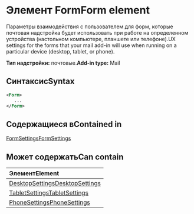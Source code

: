 # <a name="form-element"></a><span data-ttu-id="2841e-101">Элемент Form</span><span class="sxs-lookup"><span data-stu-id="2841e-101">Form element</span></span>

<span data-ttu-id="2841e-102">Параметры взаимодействия с пользователем для форм, которые почтовая надстройка будет использовать при работе на определенном устройства (настольном компьютере, планшете или телефоне).</span><span class="sxs-lookup"><span data-stu-id="2841e-102">UX settings for the forms that your mail add-in will use when running on a particular device (desktop, tablet, or phone).</span></span>

<span data-ttu-id="2841e-103">**Тип надстройки:** почтовые.</span><span class="sxs-lookup"><span data-stu-id="2841e-103">**Add-in type:** Mail</span></span>

## <a name="syntax"></a><span data-ttu-id="2841e-104">Синтаксис</span><span class="sxs-lookup"><span data-stu-id="2841e-104">Syntax</span></span>

```XML
<Form>
   ...
</Form>
```

## <a name="contained-in"></a><span data-ttu-id="2841e-105">Содержащиеся в</span><span class="sxs-lookup"><span data-stu-id="2841e-105">Contained in</span></span>

[<span data-ttu-id="2841e-106">FormSettings</span><span class="sxs-lookup"><span data-stu-id="2841e-106">FormSettings</span></span>](formsettings.md)


## <a name="can-contain"></a><span data-ttu-id="2841e-107">Может содержать</span><span class="sxs-lookup"><span data-stu-id="2841e-107">Can contain</span></span>

|<span data-ttu-id="2841e-108">**Элемент**</span><span class="sxs-lookup"><span data-stu-id="2841e-108">**Element**</span></span>|
|:-----|
|[<span data-ttu-id="2841e-109">DesktopSettings</span><span class="sxs-lookup"><span data-stu-id="2841e-109">DesktopSettings</span></span>](desktopsettings.md)|
|[<span data-ttu-id="2841e-110">TabletSettings</span><span class="sxs-lookup"><span data-stu-id="2841e-110">TabletSettings</span></span>](tabletsettings.md)|
|[<span data-ttu-id="2841e-111">PhoneSettings</span><span class="sxs-lookup"><span data-stu-id="2841e-111">PhoneSettings</span></span>](phonesettings.md)|

